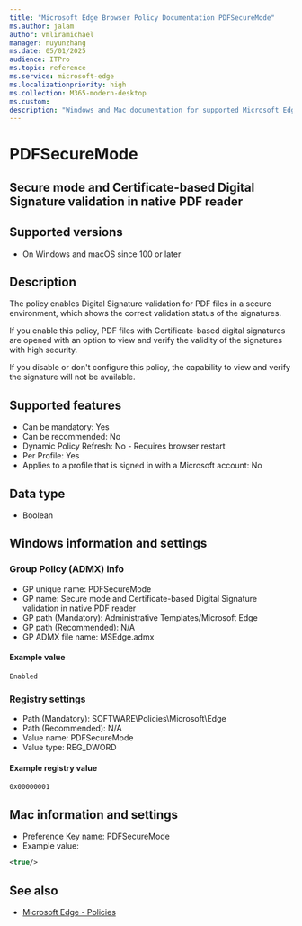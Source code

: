 ```yaml
---
title: "Microsoft Edge Browser Policy Documentation PDFSecureMode"
ms.author: jalam
author: vmliramichael
manager: nuyunzhang
ms.date: 05/01/2025
audience: ITPro
ms.topic: reference
ms.service: microsoft-edge
ms.localizationpriority: high
ms.collection: M365-modern-desktop
ms.custom:
description: "Windows and Mac documentation for supported Microsoft Edge Browser policy: Secure mode and Certificate-based Digital Signature validation in native PDF reader"
---
```


<!--THIS FILE IS AUTOMATICALLY GENERATED. MANUAL CHANGES WILL BE OVERWRITTEN.-->
<!--Please contact the Microsoft Edge Manageability team with any questions.-->

# PDFSecureMode

## Secure mode and Certificate-based Digital Signature validation in native PDF reader


## Supported versions

- On Windows and macOS since 100 or later

## Description

The policy enables Digital Signature validation for PDF files in a secure environment, which shows the correct validation status of the signatures.

If you enable this policy, PDF files with Certificate-based digital signatures are opened with an option to view and verify the validity of the signatures with high security.

If you disable or don't configure this policy, the capability to view and verify the signature will not be available.

## Supported features

- Can be mandatory: Yes
- Can be recommended: No
- Dynamic Policy Refresh: No - Requires browser restart
- Per Profile: Yes
- Applies to a profile that is signed in with a Microsoft account: No

## Data type

- Boolean

## Windows information and settings

### Group Policy (ADMX) info

- GP unique name: PDFSecureMode
- GP name: Secure mode and Certificate-based Digital Signature validation in native PDF reader
- GP path (Mandatory): Administrative Templates/Microsoft Edge
- GP path (Recommended): N/A
- GP ADMX file name: MSEdge.admx

#### Example value

```
Enabled
```

### Registry settings

- Path (Mandatory): SOFTWARE\Policies\Microsoft\Edge
- Path (Recommended): N/A
- Value name: PDFSecureMode
- Value type: REG_DWORD

#### Example registry value

```
0x00000001
```


## Mac information and settings

- Preference Key name: PDFSecureMode
- Example value:

```xml
<true/>
```

## See also
- [Microsoft Edge - Policies](../microsoft-edge-policies.md)
